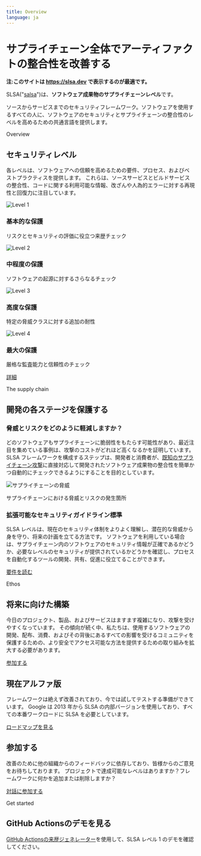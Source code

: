 ```yaml
---
title: Overview
language: ja
---
```

# サプライチェーン全体でアーティファクトの整合性を改善する

<!--{% if false %}-->

**注:このサイトは https://slsa.dev で表示するのが最適です。**

<!--{% endif %}-->

<span class="subtitle">

SLSA("[salsa](https://www.google.com/search?q=how+to+pronounce+salsa)")は、**ソフトウェア成果物のサプライチェーンレベル**です。

ソースからサービスまでのセキュリティフレームワーク。ソフトウェアを使用するすべての人に、ソフトウェアのセキュリティとサプライチェーンの整合性のレベルを高めるための共通言語を提供します。

</span>

<!-- Levels overview -->
<section class="breakout">

<div class="wrapper">
<span class="subtitle flushed">Overview</span>

## セキュリティレベル

各レベルは、ソフトウェアへの信頼を高めるための要件、プロセス、およびベストプラクティスを提供します。
これらは、ソースサービスとビルドサービスの整合性、コードに関する利用可能な情報、改ざんや人為的エラーに対する再現性と回復力に注目しています。

<div class="level-icons m-b-l m-t-xl">

<div class="level">

<div class="level-badge">

![Level 1](../../images/levelBadge1.svg)

</div>

### 基本的な保護

リスクとセキュリティの評価に役立つ来歴チェック

</div>

<div class="level">

<div class="level-badge">

![Level 2](../../images/levelBadge2.svg)

</div>

### 中程度の保護

ソフトウェアの起源に対するさらなるチェック

</div>

<div class="level">

<div class="level-badge">

![Level 3](../../images/levelBadge3.svg)

</div>

### 高度な保護

特定の脅威クラスに対する追加の耐性

</div>
<div class="level">

<div class="level-badge">

![Level 4](../../images/levelBadge4.svg)

</div>

### 最大の保護

厳格な監査能力と信頼性のチェック

</div>

</div>

<div class="buttons-horizontal">

<div class="pseudo-button">

[詳細](levels.md)

</div>

</div>

</div>

</section>

</section>

<!-- Supply chain diagram -->
<section class="content-block">
<span class="subtitle flushed">The supply chain</span>

## 開発の各ステージを保護する

<div class="m-b-l">

### 脅威とリスクをどのように軽減しますか？

どのソフトウェアもサプライチェーンに脆弱性をもたらす可能性があり、最近注目を集めている事例は、攻撃のコストがどれほど高くなるかを証明しています。
SLSA フレームワークを構成するステップは、開発者と消費者が、[既知のサプライチェーン攻撃](levels.md#threats)に直接対応して開発されたソフトウェア成果物の整合性を簡単かつ自動的にチェックできるようにすることを目的としています。

</div>

<!-- System threats diagram -->
<div class="diagram-wrapper">

<div class="diagram">

![サプライチェーンの脅威](../../images/supply-chain-threats.svg)

</div>

<div class="annotation m-t-s">
サプライチェーンにおける脅威とリスクの発生箇所
</div>

</div>

<div class="m-t-xl">

### 拡張可能なセキュリティガイドライン標準

SLSA レベルは、現在のセキュリティ体制をよりよく理解し、潜在的な脅威から身を守り、将来の計画を立てる方法です。
ソフトウェアを利用している場合は、サプライチェーン内のソフトウェアのセキュリティ情報が正確であるかどうか、必要なレベルのセキュリティが提供されているかどうかを確認し、プロセスを自動化するツールの開発、共有、促進に役立てることができます。

<div class="pseudo-button m-t-l">

[要件を読む](requirements.md)

</div>

</div>

</section>
<!-- Future -->
<section class="breakout">

<div class="wrapper">
<span class="subtitle flushed">Ethos</span>

## 将来に向けた構築

<span class="subtitle">
今日のプロジェクト、製品、およびサービスはますます複雑になり、攻撃を受けやすくなっています。
その傾向が続く中、私たちは、使用するソフトウェアの開発、配布、消費、およびその背後にあるすべての影響を受けるコミュニティを保護するための、より安全でアクセス可能な方法を提供するための取り組みを拡大する必要があります。
</span>

<div class="pseudo-button m-t-l">

[参加する](getinvolved.md)

</div>

</div>

</section>

<!-- Two column wrap-up -->
<section class="col-2 content-block">
<span>

## 現在アルファ版

フレームワークは絶えず改善されており、今では試してテストする準備ができています。
Google は 2013 年から SLSA の内部バージョンを使用しており、すべての本番ワークロードに SLSA を必要としています。

<div class="pseudo-button m-t-l">

[ロードマップを見る](roadmap.md)

</div>
</span>

<span>

## 参加する

改善のために他の組織からのフィードバックに依存しており、皆様からのご意見をお待ちしております。
プロジェクトで達成可能なレベルはありますか？フレームワークに何かを追加または削除しますか？

<div class="pseudo-button m-t-l">

[対話に参加する](getinvolved.md)

</div>

</span>
</section>

<!-- Future -->
<section class="breakout">

<div class="wrapper">
<span class="subtitle flushed">Get started</span>

## GitHub Actionsのデモを見る

[GitHub Actionsの来歴ジェネレーター](https://github.com/slsa-framework/github-actions-demo)を使用して、SLSA レベル 1 のデモを確認してください。

</div>

</section>
